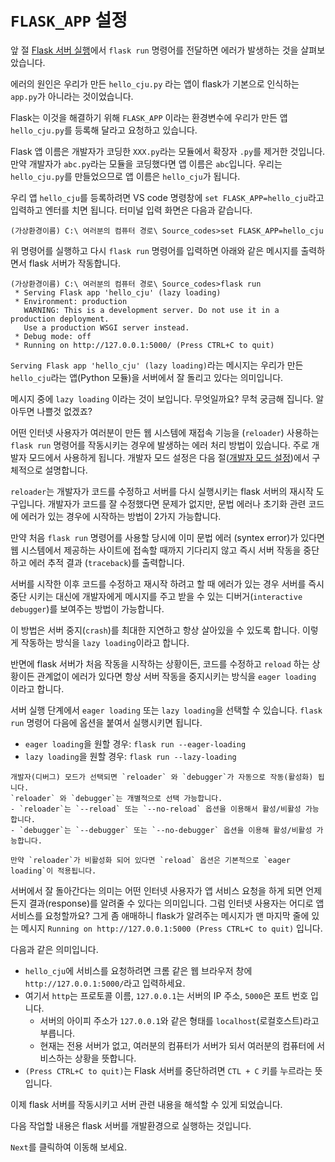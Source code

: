 # `FLASK_APP` 설정

앞 절 [Flask 서버 실행](ch08-2_run_flask_server.md)에서 `flask run` 명령어를 전달하면 에러가 발생하는 것을 살펴보았습니다.

에러의 원인은 우리가 만든 `hello_cju.py` 라는 앱이 flask가 기본으로 인식하는 `app.py`가 아니라는 것이었습니다.

Flask는 이것을 해결하기 위해 `FLASK_APP` 이라는 환경변수에 우리가 만든 앱 `hello_cju.py`를 등록해 달라고 요청하고 있습니다.

Flask 앱 이름은 개발자가 코딩한 `XXX.py`라는 모듈에서 확장자 `.py`를 제거한 것입니다.
만약 개발자가 `abc.py`라는 모듈을 코딩했다면 앱 이름은 `abc`입니다.
우리는 `hello_cju.py`를 만들었으므로 앱 이름은 `hello_cju`가 됩니다.

우리 앱 `hello_cju`를 등록하려면 VS code 명령창에 `set FLASK_APP=hello_cju`라고 입력하고 엔터를 치면 됩니다.
터미널 입력 화면은 다음과 같습니다.

```{code} bash
(가상환경이름) C:\ 여러분의 컴퓨터 경로\ Source_codes>set FLASK_APP=hello_cju
```

위 명령어를 실행하고 다시 `flask run` 명령어를 입력하면 
아래와 같은 메시지를 출력하면서 flask 서버가 작동합니다.

```{code} bash
(가상환경이름) C:\ 여러분의 컴퓨터 경로\ Source_codes>flask run
 * Serving Flask app 'hello_cju' (lazy loading)
 * Environment: production
   WARNING: This is a development server. Do not use it in a production deployment.
   Use a production WSGI server instead.
 * Debug mode: off
 * Running on http://127.0.0.1:5000/ (Press CTRL+C to quit)
```

`Serving Flask app 'hello_cju' (lazy loading)`라는 메시지는 우리가 만든 `hello_cju`라는 앱(Python 모듈)을 서버에서 잘 돌리고 있다는 의미입니다.

메시지 중에 `lazy loading` 이라는 것이 보입니다. 
무엇일까요? 무척 궁금해 집니다. 알아두면 나쁠것 없겠죠?

어떤 인터넷 사용자가 여러분이 만든 웹 시스템에 재접속 기능을 (`reloader`) 사용하는 `flask run` 명령어를 작동시키는 경우에 발생하는 에러 처리 방법이 있습니다. 주로 개발자 모드에서 사용하게 됩니다. 개발자 모드 설정은 다음 절([개발자 모드 설정](ch08-4_setting_develop_mode.md))에서 구체적으로 설명합니다.

`reloader`는 개발자가 코드를 수정하고 서버를 다시 실행시키는 flask 서버의 재시작 도구입니다. 개발자가 코드를 잘 수정했다면 문제가 없지만, 문법 에러나 초기화 관련 코드에 에러가 있는 경우에 시작하는 방법이 2가지 가능합니다.

만약 처음 `flask run` 명령어를 사용할 당시에 이미 문법 에러 (syntex error)가 있다면 웹 시스템에서 제공하는 사이트에 접속할 때까지 기다리지 않고 즉시 서버 작동을 중단하고 에러 추적 결과 (`traceback`)를 출력합니다.

서버를 시작한 이후 코드를 수정하고 재시작 하려고 할 때 에러가 있는 경우 서버를 즉시 중단 시키는 대신에 개발자에게 메시지를 주고 받을 수 있는 디버거(`interactive debugger`)를 보여주는 방법이 가능합니다. 

이 방법은 서버 중지(`crash`)를 최대한 지연하고 항상 살아있을 수 있도록 합니다. 이렇게 작동하는 방식을 `lazy loading`이라고 합니다.

반면에 flask 서버가 처음 작동을 시작하는 상황이든, 코드를 수정하고 `reload` 하는 상황이든 관계없이 에러가 있다면 항상 서버 작동을 중지시키는 방식을 `eager loading` 이라고 합니다.

서버 실행 단계에서 `eager loading` 또는 `lazy loading`을 선택할 수 있습니다. `flask run` 명령어 다음에 옵션을 붙여서 실행시키면 됩니다.
- `eager loading`을 원할 경우: `flask run --eager-loading`
- `lazy loading`을 원할 경우: `flask run --lazy-loading`

```{note} 
개발자(디버그) 모드가 선택되면 `reloader` 와 `debugger`가 자동으로 작동(활성화) 됩니다.
`reloader` 와 `debugger`는 개별적으로 선택 가능합니다.
- `reloader`는 `--reload` 또는 `--no-reload` 옵션을 이용해서 활성/비활성 가능합니다.
- `debugger`는 `--debugger` 또는 `--no-debugger` 옵션을 이용해 활성/비활성 가능합니다.

만약 `reloader`가 비활성화 되어 있다면 `reload` 옵션은 기본적으로 `eager loading`이 적용됩니다.

```

서버에서 잘 돌아간다는 의미는 어떤 인터넷 사용자가 앱 서비스 요청을 하게 되면 언제든지 결과(response)를 알려줄 수 있다는 의미입니다. 그럼 인터넷 사용자는 어디로 앱 서비스를 요청할까요? 그게 좀 애매하니 flask가 알려주는 메시지가 맨 마지막 줄에 있는 메시지 `Running on http://127.0.0.1:5000 (Press CTRL+C to quit)` 입니다. 

다음과 같은 의미입니다.

- `hello_cju`에 서비스를 요청하려면 크롬 같은 웹 브라우저 창에 `http://127.0.0.1:5000/`라고 입력하세요.
- 여기서 `http`는 프로토콜 이름, `127.0.0.1`는 서버의 IP 주소, `5000`은 포트 번호 입니다.
  - 서버의 아이피 주소가 `127.0.0.1`와 같은 형태를 `localhost`(로컬호스트)라고 부릅니다.
  - 현재는 전용 서버가 없고, 여러분의 컴퓨터가 서버가 되서 여러분의 컴퓨터에 서비스하는 상황을 뜻합니다.
- `(Press CTRL+C to quit)`는 Flask 서버를 중단하려면 `CTL + C` 키를 누르라는 뜻입니다.

이제 flask 서버를 작동시키고 서버 관련 내용을 해석할 수 있게 되었습니다.

다음 작업할 내용은 flask 서버를 개발환경으로 실행하는 것입니다.

`Next`를 클릭하여 이동해 보세요.